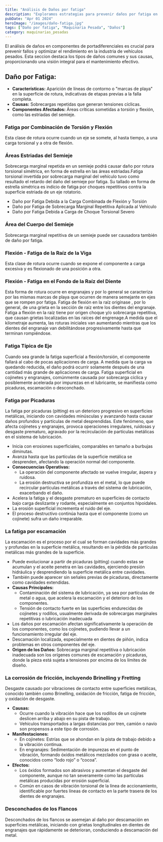 ```yaml
---
title: "Análisis de Daños por fatiga"
description: "Exploramos estrategias para prevenir daños por fatiga en portadiferenciales, enfatizando en la selección de lubricantes adecuados"
pubDate: "Apr 01 2024"
heroImage: "/images/daño-fatiga.jpg"
tags: ["Daño por fatiga", "Maquinaria Pesada", "Daños"]
category: maquinarias_pesadas
---
```


El análisis de daños en componentes de portadiferenciales es crucial para prevenir fallos y optimizar el rendimiento en la industria de vehículos pesados. Esta seccion destaca los tipos de daños comunes y sus causas, proporcionando una visión integral para el mantenimiento efectivo.

## Daño por Fatiga:

- **Características:** Aparición de líneas de contorno o "marcas de playa" en la superficie de rotura, indicativas de etapas previas a la falla completa.
- **Causas:** Sobrecargas repetidas que generan tensiones cíclicas.
- **Componentes Afectados:** Áreas críticas sometidas a torsión y flexión, como las estriadas del semieje.

### Fatiga por Combinación de Torsión y Flexión

Esta clase de rotura ocurre cuando un eje se somete, al hasta tiempo, a una carga torsional y a otra de flexión.

### Áreas Estriadas del Semieje

Sobrecarga marginal repetida en un semieje podrá causar daño por rotura torsional simétrica, en forma de estrella en las áreas estriadas.Fatiga torsional invertida por sobrecarga marginal del vehículo tuvo como resultado el retardo del daño del semieje por fatiga. Su tallado en forma de estrella simétrica es indicio de fatiga por choques repetitivos contra la superficie estriada de un eje rotatorio.

- Daño por Fatiga Debida a la Carga Combinada de Flexión y Torsión
- Daño por Fatiga de Sobrecarga Marginal Repetitiva Aplicada al Vehículo
- Daño por Fatiga Debida a Carga de Choque Torsional Severo

### Área del Cuerpo del Semieje

Sobrecarga marginal repetitiva de un semieje puede ser causadora también de daño por fatiga.

### Flexión - Fatiga de la Raíz de la Viga

Esta clase de rotura ocurre cuando se expone el componente a carga excesiva y es flexionado de una posición a otra.

### Flexión - Fatiga en el Fondo de la Raíz del Diente

Esta forma de rotura ocurre en engranajes y por lo general se caracteriza por las mismas marcas de playa que ocurren de manera semejante en ejes que se rompen por fatiga. Fatiga de flexión en la raíz origínase , por lo general, de una grieta en la sección de raíz entre los dientes del engranaje.
Fatiga a flexión en la raíz tiene por origen choque y/o sobrecarga repetitiva, que causan grietas localizadas en las raíces del engrenage.A medida que el kilometraje aumenta, las roturas iniciales van aumentando
mientras que los dientes del engranaje van debilitándose progresivamente hasta que terminan rompiéndose.

### Fatiga Típica de Eje

Cuando sea grande la fatiga superficial a flexión/torsión, el componente fallará al cabo de pocas aplicaciones de carga. A medida que la carga va
quedando reducida, el daño podrá ocurrir solamente después de una cantidad más grande de aplicaciones de carga.
Fatiga superficial en cojinetes y engranajes, comúnmente causada por sobrecarga cíclica y posiblemente acelerada por impurezas en el lubricante, se manifiesta como picaduras, escamación o desconchado.

### Fatiga por Picaduras

La fatiga por picaduras (pitting) es un deterioro progresivo en superficies metálicas, iniciando con cavidades minúsculas y avanzando hasta causar daños profundos y partículas de metal desprendidas. Este fenómeno, que afecta cojinetes y engranajes, provoca operaciones irregulares, ruidosas y desgaste prematuro, agravado por la recirculación de partículas metálicas en el sistema de lubricación.

- Inicia con erosiones superficiales, comparables en tamaño a burbujas diminutas.
- Avanza hasta que las partículas de la superficie metálica se desprenden, afectando la operación normal del componente.
- **Consecuencias Operativas:**
  - La operación del componente afectado se vuelve irregular, áspera y ruidosa.
  - La erosión destructiva se profundiza en el metal, lo que puede recircular partículas metálicas a través del sistema de lubricación, exacerbando el daño.
- Acelera la fatiga y el desgaste prematuro en superficies de contacto bajo carga deslizante y rodante, especialmente en conjuntos hipoidales.
- La erosión superficial incrementa el ruido del eje.
- El proceso destructivo continúa hasta que el componente (como un cojinete) sufra un daño irreparable.

### La fatiga por escamación

La escamación es el proceso por el cual se forman cavidades más grandes y profundas en la superficie metálica, resultando en la pérdida de partículas metálicas más grandes de la superficie.

- Puede evolucionar a partir de picaduras (pitting) cuando estas se acumulan y el aceite penetra en las cavidades, ejerciendo presión hidráulica y desprendiendo la superficie metálica entre cavidades.
- También puede aparecer sin señales previas de picaduras, directamente como cavidades extendidas.
- **Causas Principales:**
  - Contaminación del sistema de lubricación, ya sea por partículas de metal o agua, que acelera la escamación y el deterioro de los componentes.
  - Tensión de contacto fuerte en las superficies endurecidas de cojinetes y rodillos, usualmente derivada de sobrecargas marginales repetitivas o lubricación inadecuada
- Los daños por escamación afectan significativamente la operación de los componentes, como los cojinetes, pudiendo llevar a un funcionamiento irregular del eje.
- Descamación localizada, especialmente en dientes de piñón, indica problemas en otros componentes del eje.
- **Origen de los Daños:**
  Sobrecarga marginal repetitiva o lubricación inadecuada son los orígenes comunes de escamación y picaduras, donde la pieza está sujeta a tensiones por encima de los límites de diseño.

### La corrosión de fricción, incluyendo Brinelling y Fretting

Desgaste causado por vibraciones de contacto entre superficies metálicas, conocido también como Brinelling, oxidación de fricción, fatiga de fricción, y oxidación de desgaste.

- **Causas:**
  - Ocurre cuando la vibración hace que los rodillos de un cojinete deslicen arriba y abajo en su pista de trabajo.
  - Vehículos transportados a largas distancias por tren, camión o navío son propensos a este tipo de corrosión.
- **Manifestaciones:**
  - En cojinetes: Estrías que se ahondan en la pista de trabajo debido a la vibración continua.
  - En engranajes: Sedimentación de impurezas en el punto de vibración, formando óxidos metálicos mezclados con grasa o aceite, conocidos como “lodo rojo” o “cocoa”.
- **Efectos:**
  - Los óxidos formados son abrasivos y aumentan el desgaste del componente, aunque no tan severamente como las partículas metálicas producidas por erosión superficial.
  - Común en casos de vibración torsional de la línea de accionamiento, identificable por fuertes líneas de contacto en la parte trasera de los dientes de engranajes.

### Desconchados de los Flancos

Desconchados de los flancos se asemejan al daño por descamación en superficies metálicas, iniciando con grietas longitudinales en dientes de engranajes que rápidamente se deterioran, conduciendo a descamación del metal.
